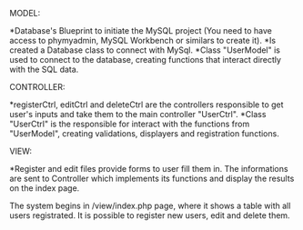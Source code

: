 MODEL:

*Database's Blueprint to initiate the MySQL project (You need to have access to phymyadmin, MySQL Workbench or similars to create it).
*Is created a Database class to connect with MySql.
*Class "UserModel" is used to connect to the database, creating functions that interact directly with the SQL data.

CONTROLLER:

*registerCtrl, editCtrl and deleteCtrl are the controllers responsible to get user's inputs and take them to the main controller "UserCtrl".
*Class "UserCtrl" is the responsible for interact with the functions from "UserModel", creating validations, displayers and registration functions.

VIEW:

*Register and edit files provide forms to user fill them in. The informations are sent to Controller which implements its functions and display the results on the index page.

The system begins in /view/index.php page, where it shows a table with all users registrated.
It is possible to register new users, edit and delete them.